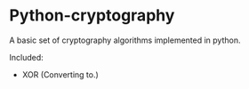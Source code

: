 # Python-cryptography
A basic set of cryptography algorithms implemented in python. 

Included:
- XOR (Converting to.)
